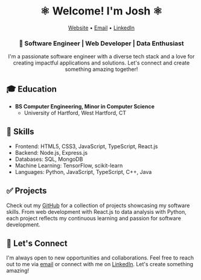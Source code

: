 <h1 align="center">⚛ Welcome! I'm Josh ⚛</h1>

<p align="center">
  <a href="https://jmenzies722.github.io/Portfolio/" target="_blank">Website</a> •
  <a href="mailto:jmenzies722@gmail.com">Email</a> •
  <a href="https://linkedin.com/in/josh-m123456" target="_blank">LinkedIn</a>
</p>


<h3 align="center">🚀 Software Engineer | Web Developer | Data Enthusiast</h3>

<p align="center">I'm a passionate software engineer with a diverse tech stack and a love for creating impactful applications and solutions. Let's connect and create something amazing together!</p>



## 🎓 Education

- **BS Computer Engineering, Minor in Computer Science**
  - University of Hartford, West Hartford, CT

## 💠 Skills

- Frontend: HTML5, CSS3, JavaScript, TypeScript, React.js
- Backend: Node.js, Express.js
- Databases: SQL, MongoDB
- Machine Learning: TensorFlow, scikit-learn
- Languages: Python, JavaScript, TypeScript, C++, Java

## ✅ Projects

Check out my [GitHub](https://github.com/jmenzies722) for a collection of projects showcasing my software skills. From web development with React.js to data analysis with Python, each project reflects my continuous learning and passion for software development.

## 🤙 Let's Connect

I'm always open to new opportunities and collaborations. Feel free to reach out to me via [email](mailto:jmenzies722@gmail.com) or connect with me on [LinkedIn](https://linkedin.com/in/josh-m123456). Let's create something amazing!
